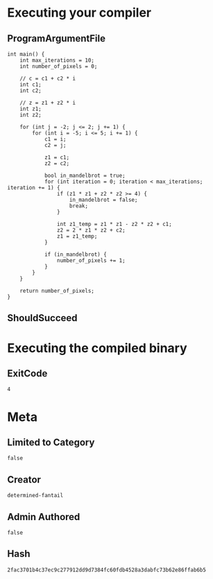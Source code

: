 # Executing your compiler

## ProgramArgumentFile

```
int main() {
    int max_iterations = 10;
    int number_of_pixels = 0;

    // c = c1 + c2 * i
    int c1;
    int c2;

    // z = z1 + z2 * i
    int z1;
    int z2;

    for (int j = -2; j <= 2; j += 1) {
        for (int i = -5; i <= 5; i += 1) {
            c1 = i;
            c2 = j;
            
            z1 = c1;
            z2 = c2;

            bool in_mandelbrot = true;
            for (int iteration = 0; iteration < max_iterations; iteration += 1) {
                if (z1 * z1 + z2 * z2 >= 4) {
                    in_mandelbrot = false;
                    break;
                }

                int z1_temp = z1 * z1 - z2 * z2 + c1;
                z2 = 2 * z1 * z2 + c2;
                z1 = z1_temp; 
            }

            if (in_mandelbrot) {
                number_of_pixels += 1;
            }
        }
    }

    return number_of_pixels;
}
```

## ShouldSucceed

# Executing the compiled binary

## ExitCode

```
4
```

# Meta

## Limited to Category

```
false
```

## Creator

```
determined-fantail
```

## Admin Authored

```
false
```

## Hash

```
2fac3701b4c37ec9c277912dd9d7384fc60fdb4528a3dabfc73b62e86ffab6b5
```
